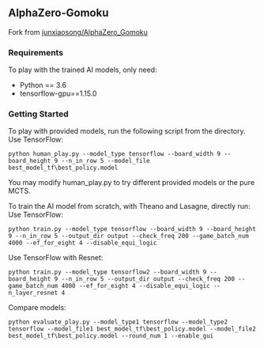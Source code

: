 ## AlphaZero-Gomoku
Fork from [junxiaosong/AlphaZero_Gomoku](https://github.com/junxiaosong/AlphaZero_Gomoku)

### Requirements
To play with the trained AI models, only need:
- Python == 3.6
- tensorflow-gpu==1.15.0

### Getting Started
To play with provided models, run the following script from the directory.
Use TensorFlow:
```
python human_play.py --model_type tensorflow --board_width 9 --board_height 9 --n_in_row 5 --model_file best_model_tf\best_policy.model
```
You may modify human_play.py to try different provided models or the pure MCTS.

To train the AI model from scratch, with Theano and Lasagne, directly run:
Use TensorFlow:
```
python train.py --model_type tensorflow --board_width 9 --board_height 9 --n_in_row 5 --output_dir output --check_freq 200 --game_batch_num 4000 --ef_for_eight 4 --disable_equi_logic
```
Use TensorFlow with Resnet:
```
python train.py --model_type tensorflow2 --board_width 9 --board_height 9 --n_in_row 5 --output_dir output --check_freq 200 --game_batch_num 4000 --ef_for_eight 4 --disable_equi_logic --n_layer_resnet 4
```

Compare models:
```
python evaluate_play.py --model_type1 tensorflow --model_type2 tensorflow --model_file1 best_model_tf\best_policy.model --model_file2 best_model_tf\best_policy.model --round_num 1 --enable_gui
```